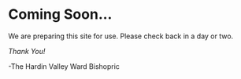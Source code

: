 # Coming Soon...

We are preparing this site for use.  Please check back in a day or two.

*Thank You!*

-The Hardin Valley Ward Bishopric
